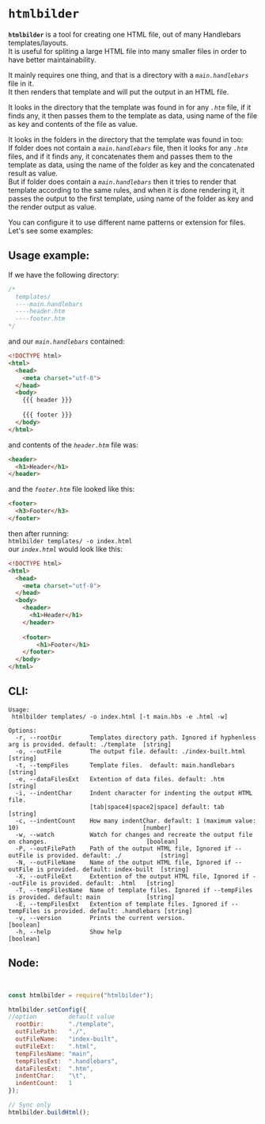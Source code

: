 # `htmlbilder`


**`htmlbilder`** is a tool for creating one HTML file, out of many Handlebars templates/layouts.  
It is useful for spliting a large HTML file into many smaller files in order to have better maintainability.

It mainly requires one thing, and that is a directory with a *`main.handlebars`* file in it.  
It then renders that template and will put the output in an HTML file.  

It looks in the directory that the template was found in for any *`.htm`* file, if it finds any, it then passes them to the template as data, using name of the file as key and contents of the file as value.  

It looks in the folders in the directory that the template was found in too:  
If folder does not contain a *`main.handlebars`* file, then it looks for any *`.htm`* files, and if it finds any, it concatenates them and passes them to the template as data, using the name of the folder as key and the concatenated result as value.  
But if folder does contain a *`main.handlebars`* then it tries to render that template according to the same rules, and when it is done rendering it, it passes the output to the first template, using name of the folder as key and the render output as value.

You can configure it to use different name patterns or extension for files.  
Let's see some examples:

## Usage example:
If we have the following directory:
```javascript
/*
  templates/
  ----main.handlebars
  ----header.htm
  ----footer.htm
*/
```
and our *`main.handlebars`* contained:
```html
<!DOCTYPE html>
<html>
  <head>
    <meta charset="utf-8">
  </head>
  <body>
    {{{ header }}}
    
    {{{ footer }}}
  </body>
</html>
```

and contents of the *`header.htm`* file was:
```html
<header>
  <h1>Header</h1>
</header>
```

and the *`footer.htm`* file looked like this:
```html
<footer>
  <h3>Footer</h3>
</footer>
```
then after running:  
`htmlbilder templates/ -o index.html`  
our *`index.html`* would look like this:
```html
<!DOCTYPE html>
<html>
  <head>
    <meta charset="utf-8">
  </head>
  <body>
    <header>
      <h1>Header</h1>
    </header>
    
    <footer>
        <h1>Footer</h1>
    </footer>
  </body>
</html>
```

## CLI:
```
Usage:
 htmlbilder templates/ -o index.html [-t main.hbs -e .html -w]

Options:
  -r, --rootDir        Templates directory path. Ignored if hyphenless arg is provided. default: ./template  [string]
  -o, --outFile        The output file. default: ./index-built.html                                          [string]
  -t, --tempFiles      Template files.  default: main.handlebars                                             [string]
  -e, --dataFilesExt   Extention of data files. default: .htm                                                [string]
  -i, --indentChar     Indent character for indenting the output HTML file.
                       [tab|space4|space2|space] default: tab                                                [string]
  -c, --indentCount    How many indentChar. default: 1 (maximum value: 10)                                   [number]
  -w, --watch          Watch for changes and recreate the output file on changes.                            [boolean]
  -P, --outFilePath    Path of the output HTML file, Ignored if --outFile is provided. default: ./           [string]
  -N, --outFileName    Name of the output HTML file, Ignored if --outFile is provided. default: index-built  [string]
  -X, --outFileExt     Extention of the output HTML file, Ignored if --outFile is provided. default: .html   [string]
  -T, --tempFilesName  Name of template files. Ignored if --tempFiles is provided. default: main             [string]
  -E, --tempFilesExt   Extention of template files. Ignored if --tempFiles is provided. default: .handlebars [string]
  -v, --version        Prints the current version.                                                           [boolean]
  -h, --help           Show help                                                                             [boolean]

```
## Node:

```javascript


const htmlbilder = require("htmlbilder");

htmlbilder.setConfig({
//option         default value
  rootDir:       "./template",
  outFilePath:   "./",
  outFileName:   "index-built",
  outFileExt:    ".html",
  tempFilesName: "main",
  tempFilesExt:  ".handlebars",
  dataFilesExt:  ".htm",
  indentChar:    "\t",
  indentCount:   1
});

// Sync only
htmlbilder.buildHtml();

```
